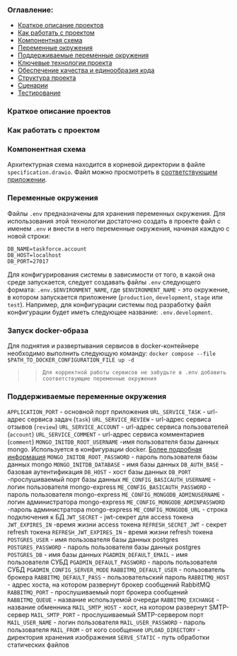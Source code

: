 ### Оглавление:

- [Краткое описание проектов](#Краткое-описание-проектов)
- [Как работать с проектом](#Как-работать-с-проектом)
- [Компонентная схема](#Компонентная-схема)
- [Переменные окружения](#Переменные-окружения)
- [Поддерживаемые переменные окружения](#Поддерживаемые-переменные-окружения)
- [Ключевые технологии проекта](#Ключевые-технологии-проекта)
- [Обеспечение качества и единообразия кода](#Обеспечение-качества-и-единообразия-кода)
- [Структура проекта](#Структура-проекта)
- [Сценарии](#Сценарии)
- [Тестирование](#Тестирование)

### Краткое описание проектов

### Как работать с проектом

### Компонентная схема

Архитектурная схема находится в корневой директории в файле `specification.drawio`. Файл можно просмотреть в [соответствующем приложении](https://app.diagrams.net/).

### Переменные окружения

Файлы `.env` предназначены для хранения переменных окружения. Для использования этой технологии достаточно создать в проекте файл с именем `.env` и внести в него переменные окружения, начиная каждую с новой строки:

```
DB_NAME=taskforce.account
DB_HOST=localhost
DB_PORT=27017
```

Для конфигурирования системы в зависимости от того, в какой она среде запускается, следует создавать файлы `.env` следующего формата:
`.env.$ENVIRONMENT_NAME`, где `$ENVIRONMENT_NAME` - это окружение, в котором запускается приложение (`production`, `development`, `stage` или `test`).
Например, для конфигурации системы под разработку файл конфигурации будет иметь следующее название: `.env.development`.

### Запуск docker-образа

Для поднятия и развертывания сервисов в docker-контейнере необходимо выполнить следующую команду:
`docker compose --file $PATH_TO_DOCKER_CONFIGURATION_FILE up -d`

> > `Для корректной работы сервисов не забудьте в .env добавить соответствующие переменные окружения`

### Поддерживаемые переменные окружения

`APPLICATION_PORT` - основной порт приложения
`URL_SERVICE_TASK` - url-адрес сервиса задач (`task`)
`URL_SERVICE_REVIEW` - url-адрес сервиса отзывов (`review`)
`URL_SERVICE_ACCOUNT` - url-адрес сервиса пользователей (`account`)
`URL_SERVICE_COMMENT` - url-адрес сервиса комментариев (`comment`)
`MONGO_INITDB_ROOT_USERNAME` -имя пользователя базы данных mongo. Используется в конфигурации docker. [Более подробная информация](https://hub.docker.com/_/mongo)
`MONGO_INITDB_ROOT_PASSWORD` - пароль пользователя базы данных mongo
`MONGO_INITDB_DATABASE` - имя базы данных
`DB_AUTH_BASE` - базовая аутентификация
`DB_HOST` - хост базы данных
`DB_PORT` -прослушиваемый порт базы данных
`ME_CONFIG_BASICAUTH_USERNAME` - логин пользователя mongo-express
`ME_CONFIG_BASICAUTH_PASSWORD` - пароль пользователя mongo-express
`ME_CONFIG_MONGODB_ADMINUSERNAME` - логин администратора mongo-express
`ME_CONFIG_MONGODB_ADMINPASSWORD` -пароль администратора mongo-express
`ME_CONFIG_MONGODB_URL` - строка подключения к БД
`JWT_SECRET` - jwt-секрет для access токена
`JWT_EXPIRES_IN` -время жизни access токена
`REFRESH_SECRET_JWT` - секрет refresh токена
`REFRESH_JWT_EXPIRES_IN` - время жизни refresh токена
`POSTGRES_USER` - имя пользователя базы данных postgres
`POSTGRES_PASSWORD` - пароль пользователя базы данных postgres
`POSTGRES_DB` - имя базы данных
`PGADMIN_DEFAULT_EMAIL` - имя пользователя СУБД
`PGADMIN_DEFAULT_PASSWORD` - пароль пользователя СУБД
`PGADMIN_CONFIG_SERVER_MODE`
`RABBITMQ_DEFAULT_USER` - пользователь брокера
`RABBITMQ_DEFAULT_PASS` - пользовательский пароль
`RABBITMQ_HOST` - адрес хоста, на котором развернут брокер сообщений RabbitMQ
`RABBITMQ_PORT` - прослушиваемый порт брокера сообщений
`RABBITMQ_QUEUE` - название используемой очереди
`RABBITMQ_EXCHANGE` - название обменника
`MAIL_SMTP_HOST` - хост, на котором развернут SMTP-сервер
`MAIL_SMTP_PORT` - прослушиваемый SMTP-сервером порт
`MAIL_USER_NAME` - логин пользователя
`MAIL_USER_PASSWORD` - пароль пользователя
`MAIL_FROM` - от кого сообщение
`UPLOAD_DIRECTORY` - директория хранения изображения
`SERVE_STATIC` - путь обработки статических файлов
